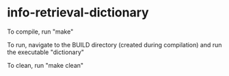 # info-retrieval-dictionary


To compile, run "make"

To run, navigate to the BUILD directory (created during compilation) and run the executable "dictionary"

To clean, run "make clean"
